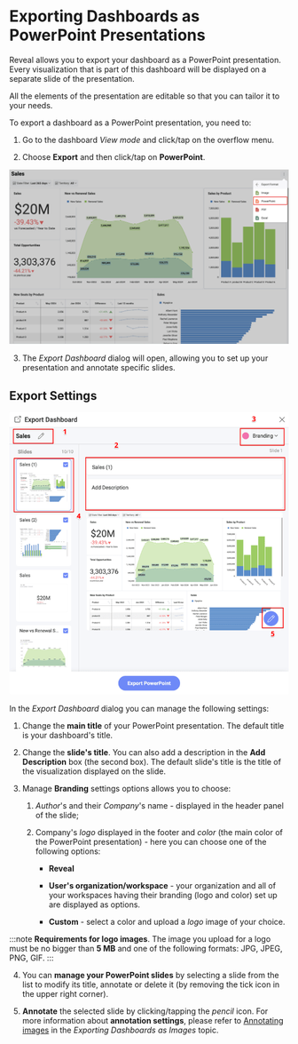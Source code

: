 # Exporting Dashboards as PowerPoint Presentations

Reveal allows you to export your dashboard as a PowerPoint presentation.
Every visualization that is part of this dashboard will be displayed on
a separate slide of the presentation.

All the elements of the presentation are editable so that you can tailor
it to your needs.

To export a dashboard as a PowerPoint presentation, you need to:

1. Go to the dashboard *View mode* and click/tap on the overflow menu. 

2. Choose **Export** and then click/tap on **PowerPoint**. 

 ![Powerpoint option in the list of export formats](images/export-as-powerpoint-option.png)

3. The *Export Dashboard* dialog will open, allowing you to set up your
presentation and annotate specific slides.

## Export Settings

![Settings for PowerPoint presentation in the Export Dashboard menu](images/export-dashboard-as-powerpoint.png)

In the *Export Dashboard* dialog you can manage the following settings:

1.  Change the **main title** of your PowerPoint presentation. The
    default title is your dashboard's title.

2.  Change the **slide's title**. You can also add a description in the **Add Description** box (the second box). The default slide's title is the title of
    the visualization displayed on the slide.

3.  Manage **Branding** settings options allows you to choose:

    1.  *Author*'s and their *Company*'s name - displayed in the header
        panel of the slide;

    2.  Company's *logo* displayed in the footer and *color* (the main
        color of the PowerPoint presentation) - here you can choose one
        of the following options:

          - **Reveal**

          - **User's organization/workspace** - your organization and all of
            your workspaces having their branding (logo and color) set up are
            displayed as options.

          - **Custom** - select a color and upload a *logo* image of
            your choice.

:::note
**Requirements for logo images**. The image you upload for a logo must be no bigger than **5
            MB** and one of the following formats: JPG, JPEG, PNG, GIF.
:::

4.  You can **manage your PowerPoint slides** by selecting a slide from
    the list to modify its title, annotate or delete it (by removing the
    tick icon in the upper right corner).

5.  **Annotate** the selected slide by clicking/tapping the *pencil*
    icon. For more information about **annotation settings**, please
    refer to [Annotating images](dashboard-export-image.md#annotating-images) in the *Exporting Dashboards as Images* topic.
